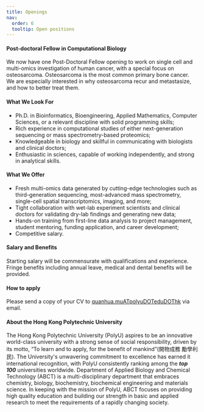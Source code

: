 ```yaml
---
title: Openings
nav:
  order: 6
  tooltip: Open positions
---
```


#### Post-doctoral Fellow in Computational Biology
We now have one Post-Doctoral Fellow opening to work on single cell and multi-omics investigation of human cancer, with a special focus on osteosarcoma. Osteosarcoma is the most common primary bone cancer. We are especially interested in why osteosarcoma recur and metastasize, and how to better treat them.

#### What We Look For
- Ph.D. in Bioinformatics, Bioengineering, Applied Mathematics, Computer Sciences, or a relevant discipline with solid programming skills;
- Rich experience in computational studies of either next-generation sequencing or mass spectrometry-based proteomics;
- Knowledgeable in biology and skillful in communicating with biologists and clinical doctors;
- Enthusiastic in sciences, capable of working independently, and strong in analytical skills.


#### What We Offer
- Fresh multi-omics data generated by cutting-edge technologies such as third-generation sequencing, most-advanced mass spectrometry, single-cell spatial transcriptomics, imaging, and more;
- Tight collaboration with wet-lab experiment scientists and clinical doctors for validating dry-lab findings and generating new data;
- Hands-on training from first-line data analysis to project management, student mentoring, funding application, and career development;
- Competitive salary.

#### Salary and Benefits
Starting salary will be commensurate with qualifications and experience. Fringe benefits including annual leave, medical and dental benefits will be provided.


#### How to apply
Please send a copy of your CV to [quanhua.muATpolyuDOTeduDOThk](mailto:quanhua.mu@polyu.edu.hk) via email.

#### About the Hong Kong Polytechnic University
The Hong Kong Polytechnic University (PolyU) aspires to be an innovative world-class university with a strong sense of social responsibility, driven by its motto, “To learn and to apply, for the benefit of mankind”(開物成務 勵學利民). The University's unwavering commitment to excellence has earned it international recognition, with PolyU consistently ranking among the ***top 100*** universities worldwide. Department of Applied Biology and Chemical Technology (ABCT) is a multi-disciplinary department that embraces chemistry, biology, biochemistry, biochemical engineering and materials science. In keeping with the mission of PolyU, ABCT focuses on providing high quality education and building our strength in basic and applied research to meet the requirements of a rapidly changing society.

